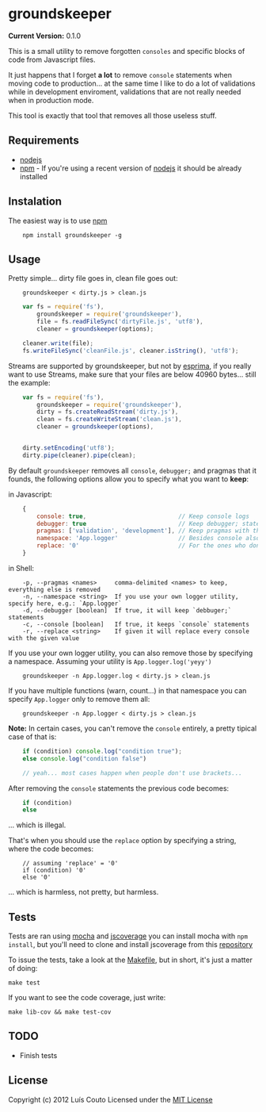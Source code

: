 groundskeeper
=============

__Current Version:__ 0.1.0

This is a small utility to remove forgotten `consoles` and specific blocks of code from Javascript files.

It just happens that I forget __a lot__ to remove `console` statements when moving code to production... at the same time I like to do a lot of validations while in development enviroment, validations that are not really needed when in production mode.

This tool is exactly that tool that removes all those useless stuff.

Requirements
------------
 - [nodejs](https://github.com/joyent/node)
 - [npm](https://github.com/isaacs/npm) - If you're using a recent version of [nodejs](https://github.com/joyent/node/tree/v0.6.18) it should be already installed

Instalation
-----------

The easiest way is to use [npm](https://github.com/isaacs/npm)

```shell
    npm install groundskeeper -g
```

Usage
-----

Pretty simple... dirty file goes in, clean file goes out:

```shell
    groundskeeper < dirty.js > clean.js
```

```javascript
    var fs = require('fs'),
        groundskeeper = require('groundskeeper'),
        file = fs.readFileSync('dirtyFile.js', 'utf8'),
        cleaner = groundskeeper(options);

    cleaner.write(file);
    fs.writeFileSync('cleanFile.js', cleaner.isString(), 'utf8');

```

Streams are supported by groundskeeper, but not by [esprima](http://code.google.com/p/esprima/issues/detail?id=92&q=Enhancement), if you really want to use Streams, make sure that your files are below 40960 bytes... still the example:

```javascript
    var fs = require('fs'),
        groundskeeper = require('groundskeeper'),
        dirty = fs.createReadStream('dirty.js'),
        clean = fs.createWriteStream('clean.js'),
        cleaner = groundskeeper(options),


    dirty.setEncoding('utf8');
    dirty.pipe(cleaner).pipe(clean);
```


By default `groundskeeper` removes all `console`, `debugger;` and pragmas that it founds, the following options allow you to specify what you want to __keep__:

in Javascript:

```javascript
    {
        console: true,                          // Keep console logs
        debugger: true                          // Keep debugger; statements
        pragmas: ['validation', 'development'], // Keep pragmas with the following identifiers
        namespace: 'App.logger'                 // Besides console also remove functions in the given namespace,
        replace: '0'                            // For the ones who don't know how to write Javascript...
    }
```

in Shell:

```shell
    -p, --pragmas <names>     comma-delimited <names> to keep, everything else is removed
    -n, --namespace <string>  If you use your own logger utility, specify here, e.g.: `App.logger`
    -d, --debugger [boolean]  If true, it will keep `debbuger;` statements
    -c, --console [boolean]   If true, it keeps `console` statements
    -r, --replace <string>    If given it will replace every console with the given value
```

If you use your own logger utility, you can also remove those by specifying a namespace.
Assuming your utility is `App.logger.log('yeyy')`

```shell
    groundskeeper -n App.logger.log < dirty.js > clean.js
```

If you have multiple functions (warn, count...) in that namespace you can specify `App.logger` only to remove them all:

```shell
    groundskeeper -n App.logger < dirty.js > clean.js
```

__Note:__
In certain cases, you can't remove the `console` entirely, a pretty tipical case of that is:

```javascript
    if (condition) console.log("condition true");
    else console.log("condition false")

    // yeah... most cases happen when people don't use brackets...
```

After removing the `console` statements the previous code becomes:

```javascript
    if (condition)
    else
```
... which is illegal.

That's when you should use the `replace` option by specifying a string, where the code becomes:

```
    // assuming 'replace' = '0'
    if (condition) '0'
    else '0'
```
... which is harmless, not pretty, but harmless.


Tests
-----
Tests are ran using [mocha](http://visionmedia.github.com/mocha/) and [jscoverage](https://github.com/visionmedia/node-jscoverage) you can install mocha with `npm install`, but you'll need to clone and install jscoverage from this [repository](https://github.com/visionmedia/node-jscoverage)

To issue the tests, take a look at the [Makefile](https://github.com/Couto/groundskeeper/blob/master/Makefile), but in short, it's just a matter of doing:

```shell
make test
```

If you want to see the code coverage, just write:
```shell
make lib-cov && make test-cov
```

TODO
----
 * Finish tests

License
-------
Copyright (c) 2012 Luís Couto Licensed under the [MIT License](http://couto.mit-license.org)
